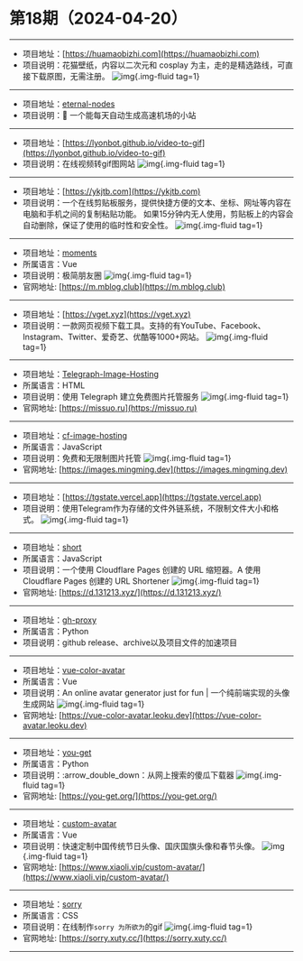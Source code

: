 # 第18期（2024-04-20）

---
- 项目地址：[https://huamaobizhi.com](https://huamaobizhi.com)
- 项目说明：花猫壁纸，内容以二次元和 cosplay 为主，走的是精选路线，可直接下载原图，无需注册。
![img](https://mirror.ghproxy.com/https://raw.githubusercontent.com/xiaoxuan6/weekly/main/docs/static/images/2024-04-20/1713577326.png){.img-fluid tag=1}
---
- 项目地址：[eternal-nodes](https://github.com/CryingMan666/eternal-nodes)
- 项目说明：📱 一个能每天自动生成高速机场的小站
---
- 项目地址：[https://lyonbot.github.io/video-to-gif](https://lyonbot.github.io/video-to-gif)
- 项目说明：在线视频转gif图网站
![img](https://mirror.ghproxy.com/https://raw.githubusercontent.com/xiaoxuan6/weekly/main/docs/static/images/2024-04-20/1713578283.png){.img-fluid tag=1}
---
- 项目地址：[https://ykjtb.com](https://ykjtb.com)
- 项目说明：一个在线剪贴板服务，提供快捷方便的文本、坐标、网址等内容在电脑和手机之间的复制粘贴功能。  如果15分钟内无人使用，剪贴板上的内容会自动删除，保证了使用的临时性和安全性。
![img](https://mirror.ghproxy.com/https://raw.githubusercontent.com/xiaoxuan6/weekly/main/docs/static/images/2024-04-20/1713587153.png){.img-fluid tag=1}
---
- 项目地址：[moments](https://github.com/kingwrcy/moments)
- 所属语言：Vue
- 项目说明：极简朋友圈
![img](https://mirror.ghproxy.com/https://raw.githubusercontent.com/xiaoxuan6/weekly/main/docs/static/images/2024-04-20/1713590362.png){.img-fluid tag=1}
- 官网地址: [https://m.mblog.club](https://m.mblog.club)
---
- 项目地址：[https://vget.xyz](https://vget.xyz)
- 项目说明：一款网页视频下载工具。支持的有YouTube、Facebook、Instagram、Twitter、爱奇艺、优酷等1000+网站。
![img](https://mirror.ghproxy.com/https://raw.githubusercontent.com/xiaoxuan6/weekly/main/docs/static/images/2024-04-20/1713592455.png){.img-fluid tag=1}
---
- 项目地址：[Telegraph-Image-Hosting](https://github.com/missuo/Telegraph-Image-Hosting)
- 所属语言：HTML
- 项目说明：使用 Telegraph 建立免费图片托管服务
![img](https://mirror.ghproxy.com/https://raw.githubusercontent.com/xiaoxuan6/weekly/main/docs/static/images/2024-04-20/1713594168.png){.img-fluid tag=1}
- 官网地址: [https://missuo.ru](https://missuo.ru)
---
- 项目地址：[cf-image-hosting](https://github.com/ifyour/cf-image-hosting)
- 所属语言：JavaScript
- 项目说明：免费和无限制图片托管
![img](https://mirror.ghproxy.com/https://raw.githubusercontent.com/xiaoxuan6/weekly/main/docs/static/images/2024-04-20/1713594312.png){.img-fluid tag=1}
- 官网地址: [https://images.mingming.dev](https://images.mingming.dev)
---
- 项目地址：[https://tgstate.vercel.app](https://tgstate.vercel.app)
- 项目说明：使用Telegram作为存储的文件外链系统，不限制文件大小和格式。
![img](https://mirror.ghproxy.com/https://raw.githubusercontent.com/xiaoxuan6/weekly/main/docs/static/images/2024-04-20/1713595823.png){.img-fluid tag=1}
---
- 项目地址：[short](https://github.com/x-dr/short)
- 所属语言：JavaScript
- 项目说明：一个使用 Cloudflare Pages 创建的 URL 缩短器。A 使用 Cloudflare Pages 创建的 URL Shortener
![img](https://mirror.ghproxy.com/https://raw.githubusercontent.com/xiaoxuan6/weekly/main/docs/static/images/2024-04-20/1713596475.png){.img-fluid tag=1}
- 官网地址: [https://d.131213.xyz/](https://d.131213.xyz/)
---
- 项目地址：[gh-proxy](https://github.com/hunshcn/gh-proxy)
- 所属语言：Python
- 项目说明：github release、archive以及项目文件的加速项目
---
- 项目地址：[vue-color-avatar](https://github.com/Codennnn/vue-color-avatar)
- 所属语言：Vue
- 项目说明：An online avatar generator just for fun | 一个纯前端实现的头像生成网站
![img](https://mirror.ghproxy.com/https://raw.githubusercontent.com/xiaoxuan6/weekly/main/docs/static/images/2024-04-20/1713607699.png){.img-fluid tag=1}
- 官网地址: [https://vue-color-avatar.leoku.dev](https://vue-color-avatar.leoku.dev)
---
- 项目地址：[you-get](https://github.com/soimort/you-get)
- 所属语言：Python
- 项目说明：:arrow_double_down：从网上搜索的傻瓜下载器
![img](https://mirror.ghproxy.com/https://raw.githubusercontent.com/xiaoxuan6/weekly/main/docs/static/images/2024-04-20/1713610389.png){.img-fluid tag=1}
- 官网地址: [https://you-get.org/](https://you-get.org/)
---
- 项目地址：[custom-avatar](https://github.com/xiaoli1999/custom-avatar)
- 所属语言：Vue
- 项目说明：快速定制中国传统节日头像、国庆国旗头像和春节头像。
![img](https://mirror.ghproxy.com/https://raw.githubusercontent.com/xiaoxuan6/weekly/main/docs/static/images/2024-04-20/1713614041.png){.img-fluid tag=1}
- 官网地址: [https://www.xiaoli.vip/custom-avatar/](https://www.xiaoli.vip/custom-avatar/)
---
- 项目地址：[sorry](https://github.com/xtyxtyx/sorry)
- 所属语言：CSS
- 项目说明：在线制作`sorry 为所欲为`的gif
![img](https://mirror.ghproxy.com/https://raw.githubusercontent.com/xiaoxuan6/weekly/main/docs/static/images/2024-04-20/1713614953.png){.img-fluid tag=1}
- 官网地址: [https://sorry.xuty.cc/](https://sorry.xuty.cc/)
---
